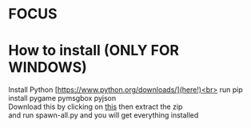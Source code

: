 # FOCUS


# How to install (ONLY FOR WINDOWS)
Install Python [https://www.python.org/downloads/](here!)<br>
run pip install pygame pymsgbox pyjson<br>
Download this by clicking on [this](https://github.com/HHonzik/forkedlimbos32/archive/refs/heads/master.zip) then extract the zip<br>
and run spawn-all.py and you will get everything installed<br>
